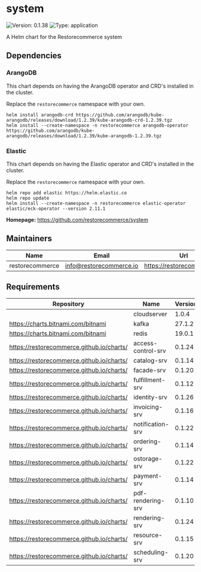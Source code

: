 # system

![Version: 0.1.38](https://img.shields.io/badge/Version-0.1.38-informational?style=flat-square) ![Type: application](https://img.shields.io/badge/Type-application-informational?style=flat-square)

A Helm chart for the Restorecommerce system

## Dependencies

### ArangoDB

This chart depends on having the ArangoDB operator and CRD's installed in the cluster.

Replace the `restorecommerce` namespace with your own.

```shell
helm install arangodb-crd https://github.com/arangodb/kube-arangodb/releases/download/1.2.39/kube-arangodb-crd-1.2.39.tgz
helm install --create-namespace -n restorecommerce arangodb-operator https://github.com/arangodb/kube-arangodb/releases/download/1.2.39/kube-arangodb-1.2.39.tgz
```

### Elastic

This chart depends on having the Elastic operator and CRD's installed in the cluster.

Replace the `restorecommerce` namespace with your own.

```shell
helm repo add elastic https://helm.elastic.co
helm repo update
helm install --create-namespace -n restorecommerce elastic-operator elastic/eck-operator --version 2.11.1
```

**Homepage:** <https://github.com/restorecommerce/system>

## Maintainers

| Name | Email | Url |
| ---- | ------ | --- |
| restorecommerce | info@restorecommerce.io | https://restorecommerce.io/ |

## Requirements

| Repository | Name | Version |
|------------|------|---------|
|  | cloudserver | 1.0.4 |
| https://charts.bitnami.com/bitnami | kafka | 27.1.2 |
| https://charts.bitnami.com/bitnami | redis | 19.0.1 |
| https://restorecommerce.github.io/charts/ | access-control-srv | 0.1.24 |
| https://restorecommerce.github.io/charts/ | catalog-srv | 0.1.14 |
| https://restorecommerce.github.io/charts/ | facade-srv | 0.1.20 |
| https://restorecommerce.github.io/charts/ | fulfillment-srv | 0.1.12 |
| https://restorecommerce.github.io/charts/ | identity-srv | 0.1.26 |
| https://restorecommerce.github.io/charts/ | invoicing-srv | 0.1.16 |
| https://restorecommerce.github.io/charts/ | notification-srv | 0.1.22 |
| https://restorecommerce.github.io/charts/ | ordering-srv | 0.1.14 |
| https://restorecommerce.github.io/charts/ | ostorage-srv | 0.1.22 |
| https://restorecommerce.github.io/charts/ | payment-srv | 0.1.14 |
| https://restorecommerce.github.io/charts/ | pdf-rendering-srv | 0.1.10 |
| https://restorecommerce.github.io/charts/ | rendering-srv | 0.1.24 |
| https://restorecommerce.github.io/charts/ | resource-srv | 0.1.15 |
| https://restorecommerce.github.io/charts/ | scheduling-srv | 0.1.20 |

